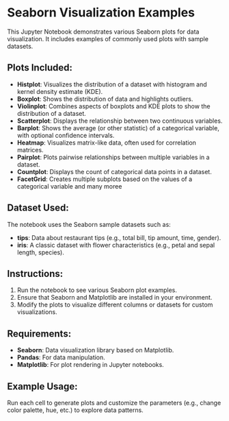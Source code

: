 <b><h1>Seaborn Visualization Examples</h1></b>

<p>This Jupyter Notebook demonstrates various Seaborn plots for data visualization. It includes examples of commonly used plots with sample datasets.</p>

<b><h2>Plots Included:</h2></b>

<ul>
  <li><b>Histplot</b>: Visualizes the distribution of a dataset with histogram and kernel density estimate (KDE).</li>
  <li><b>Boxplot</b>: Shows the distribution of data and highlights outliers.</li>
  <li><b>Violinplot</b>: Combines aspects of boxplots and KDE plots to show the distribution of a dataset.</li>
  <li><b>Scatterplot</b>: Displays the relationship between two continuous variables.</li>
  <li><b>Barplot</b>: Shows the average (or other statistic) of a categorical variable, with optional confidence intervals.</li>
  <li><b>Heatmap</b>: Visualizes matrix-like data, often used for correlation matrices.</li>
  <li><b>Pairplot</b>: Plots pairwise relationships between multiple variables in a dataset.</li>
  <li><b>Countplot</b>: Displays the count of categorical data points in a dataset.</li>
  <li><b>FacetGrid</b>: Creates multiple subplots based on the values of a categorical variable and many moree</li>
</ul>

<b><h2>Dataset Used:</h2></b>
<p>The notebook uses the Seaborn sample datasets such as:</p>
<ul>
  <li><b>tips</b>: Data about restaurant tips (e.g., total bill, tip amount, time, gender).</li>
  <li><b>iris</b>: A classic dataset with flower characteristics (e.g., petal and sepal length, species).</li>
</ul>

<b><h2>Instructions:</h2></b>
<ol>
  <li>Run the notebook to see various Seaborn plot examples.</li>
  <li>Ensure that Seaborn and Matplotlib are installed in your environment.</li>
  <li>Modify the plots to visualize different columns or datasets for custom visualizations.</li>
</ol>

<b><h2>Requirements:</h2></b>
<ul>
  <li><b>Seaborn</b>: Data visualization library based on Matplotlib.</li>
  <li><b>Pandas</b>: For data manipulation.</li>
  <li><b>Matplotlib</b>: For plot rendering in Jupyter notebooks.</li>
</ul>

<b><h2>Example Usage:</h2></b>
<p>Run each cell to generate plots and customize the parameters (e.g., change color palette, hue, etc.) to explore data patterns.</p>
